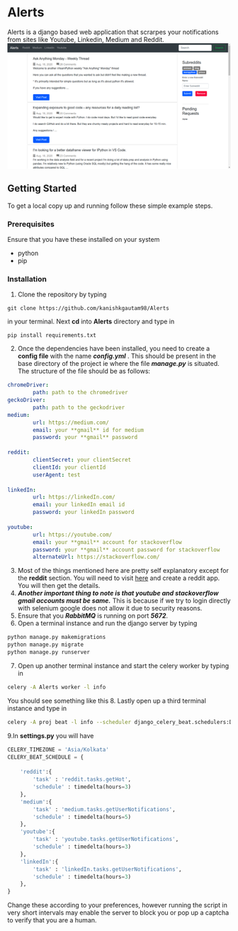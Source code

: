 # Alerts

Alerts is a django based web application that scrarpes your notifications from sites like Youtube, Linkedin, Medium and Reddit.
![Alerts home page](https://github.com/kanishkgautam98/Alerts/blob/main/Screenshot%20from%202020-08-18%2017-47-34.png)

## Getting Started
To get a local copy up and running follow these simple example steps.

### Prerequisites
Ensure that you have these installed on your system
* python
* pip

### Installation
1. Clone the repository by typing 
``` 
git clone https://github.com/kanishkgautam98/Alerts 
```
in your terminal. Next **cd** into **Alerts** directory and type in 
```
pip install requirements.txt
```
2. Once the dependencies have been installed, you need to create a **config file** with the name ***config.yml*** . This should be present in the base directory of the project ie where the file ***manage.py*** is situated.
The structure of the file should be as follows:
```yaml
chromeDriver:
        path: path to the chromedriver
geckoDriver:
        path: path to the geckodriver
medium:
        url: https://medium.com/
        email: your **gmail** id for medium
        password: your **gmail** password

reddit:
        clientSecret: your clientSecret
        clientId: your clientId
        userAgent: test

linkedIn:
        url: https://linkedIn.com/
        email: your linkedIn email id
        password: your linkedIn password

youtube:
        url: https://youtube.com/
        email: your **gmail** account for stackoverflow
        password: your **gmail** account password for stackoverflow
        alternateUrl: https://stackoverflow.com/
```
3. Most of the things mentioned here are pretty self explanatory except for the **reddit** section. You will need to visit [here](https://ssl.reddit.com/prefs/apps/) and create a reddit app. You will then get the details.
4. ***Another important thing to note is that youtube and stackoverflow gmail accounts must be same.*** This is because if we try to login directly with selenium google does not allow it due to security reasons.
5. Ensure that you ***RabbitMQ*** is running on port ***5672***.
6. Open a terminal instance and run the django server by typing 
```sh
python manage.py makemigrations
python manage.py migrate
python manage.py runserver
```
7. Open up another terminal instance and start the celery worker by typing in
```sh
celery -A Alerts worker -l info
```
You should see something like this
8. Lastly open up a third terminal instance and type in
```sh
celery -A proj beat -l info --scheduler django_celery_beat.schedulers:DatabaseScheduler
```

9.In **settings.py** you will have 
```python 
CELERY_TIMEZONE = 'Asia/Kolkata'
CELERY_BEAT_SCHEDULE = {
    
    'reddit':{
        'task' : 'reddit.tasks.getHot',
        'schedule' : timedelta(hours=3) 
    },
    'medium':{
        'task' : 'medium.tasks.getUserNotifications',
        'schedule' : timedelta(hours=5) 
    },
    'youtube':{
        'task' : 'youtube.tasks.getUserNotifications',
        'schedule' : timedelta(hours=3) 
    },
    'linkedIn':{
        'task' : 'linkedIn.tasks.getUserNotifications',
        'schedule' : timedelta(hours=3) 
    },
}
```
Change these according to your preferences, however running the script in very short intervals may enable the server to block you or pop up a captcha to verify that you are a human.


